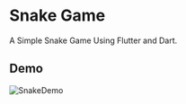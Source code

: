 # Snake Game

A Simple Snake Game Using Flutter and Dart.

## Demo

![SnakeDemo](https://user-images.githubusercontent.com/90541446/173247462-59ca586a-dae9-4b86-8b29-5fa102a4cb92.gif)
